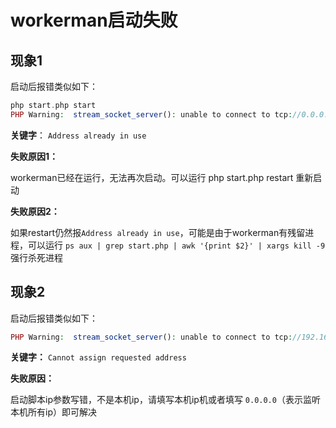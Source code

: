 # workerman启动失败

## 现象1
启动后报错类似如下：
```php
php start.php start
PHP Warning:  stream_socket_server(): unable to connect to tcp://0.0.0.0:xxxx (Address already in use) in /home/workerman-chat/Workerman/Worker.php on line 1208

```
**关键字**： ```Address already in use```

**失败原因1：**

workerman已经在运行，无法再次启动。可以运行 php start.php restart 重新启动

**失败原因2：**

如果restart仍然报```Address already in use```，可能是由于workerman有残留进程，可以运行 ```ps aux | grep start.php | awk '{print $2}' | xargs kill -9``` 强行杀死进程

## 现象2
启动后报错类似如下：
```php
PHP Warning:  stream_socket_server(): unable to connect to tcp://192.168.1.1:xxx (Cannot assign requested address) in /home/GatewayWorker/Workerman/Worker.php on line 1208
```
**关键字：** ```Cannot assign requested address```

**失败原因：**

启动脚本ip参数写错，不是本机ip，请填写本机ip机或者填写 ```0.0.0.0```（表示监听本机所有ip）即可解决


